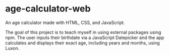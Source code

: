 # age-calculator-web
An age calculator made with HTML, CSS, and JavaScript.

The goal of this project is to teach myself in using external packages using npm. 
The user inputs their birthdate via a JavaScript Datepicker and the app calculates and displays their exact age, including years and months, using Luxon.
